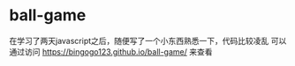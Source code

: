 # ball-game
在学习了两天javascript之后，随便写了一个小东西熟悉一下，代码比较凌乱
可以通过访问
https://bingogo123.github.io/ball-game/
来查看
